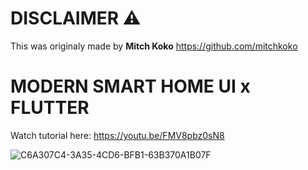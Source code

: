 # DISCLAIMER ⚠️
This was originaly made by **Mitch Koko**
https://github.com/mitchkoko


# MODERN SMART HOME UI x FLUTTER

Watch tutorial here: https://youtu.be/FMV8pbz0sN8

![C6A307C4-3A35-4CD6-BFB1-63B370A1B07F](https://user-images.githubusercontent.com/29016489/200977277-210b239c-fd92-435e-ad99-0cccd6035afd.JPG)
